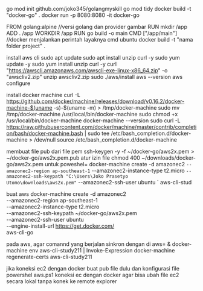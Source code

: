 go mod init github.com/joko345/golangmyskill
go mod tidy
docker build -t "docker-go" .
docker run -p 8080:8080 -it docker-go

FROM golang:alpine //versi golang dan provider gambar
RUN mkdir /app
ADD . /app
WORKDIR /app
RUN go build -o main
CMD ["/app/main"]
//docker menjalankan perintah layaknya cmd ubuntu
docker build -t "nama folder project" .


install aws cli
sudo apt update
sudo apt install unzip curl -y
sudo yum update -y
sudo yum install unzip curl -y
curl "https://awscli.amazonaws.com/awscli-exe-linux-x86_64.zip" -o "awscliv2.zip"
unzip awscliv2.zip
sudo ./aws/install
aws --version
aws configure


install docker machine
curl -L https://github.com/docker/machine/releases/download/v0.16.2/docker-machine-$(uname -s)-$(uname -m) > /tmp/docker-machine
sudo mv /tmp/docker-machine /usr/local/bin/docker-machine
sudo chmod +x /usr/local/bin/docker-machine
docker-machine --version
sudo curl -L https://raw.githubusercontent.com/docker/machine/master/contrib/completion/bash/docker-machine.bash | sudo tee /etc/bash_completion.d/docker-machine > /dev/null
source /etc/bash_completion.d/docker-machine

membuat file pub dari file pem
ssh-keygen -y -f ~/docker-go/aws2x.pem > ~/docker-go/aws2x.pem.pub
atur izin file 
chmod 400 ~/downloads/docker-go/aws2x.pem
untuk poweshel=
docker-machine create -d amazonec2 `
  --amazonec2-region ap-southeast-1 `
  --amazonec2-instance-type t2.micro `
  --amazonec2-ssh-keypath "C:\Users\Joko Prasetyo Utomo\downloads\aws2x.pem" `
  --amazonec2-ssh-user ubuntu `
  aws-cli-stud

buat aws
docker-machine create -d amazonec2 \
--amazonec2-region ap-southeast-1 \
--amazonec2-instance-type t2.micro \
--amazonec2-ssh-keypath ~/docker-go/aws2x.pem \
--amazonec2-ssh-user ubuntu \
--engine-install-url https://get.docker.com/ \
aws-cli-go

pada aws, agar comannd yang berjalan sinkron dengan di aws=
& docker-machine env aws-cli-study211 | Invoke-Expression
docker-machine regenerate-certs aws-cli-study211


jika koneksi ec2 dengan docker buat pub file dulu dan konfigurasi file powershel aws.ps1
koneksi ec dengan docker agar bisa ubah file ec2 secara lokal tanpa konek ke remote explorer 